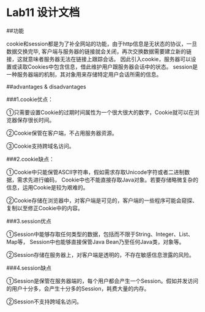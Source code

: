 # Lab11  设计文档

##功能

cookie和session都是为了补全网站的功能，由于http信息是无状态的协议，一旦数据交换完毕,
客户端与服务器的链接就会关闭，再次交换数据需要建立新的链接，这就意味者服务器无法在链接上跟踪会话。
因此引入cookie，服务器可以设置或读取Cookies中包含信息，借此维护用户跟服务器会话中的状态。
session是一种服务器端的机制，其对象用来存储特定用户会话所需的信息。

##advantages & disadvantages

###1.cookie优点：

①只需要设置Cookie的过期时间属性为一个很大很大的数字，Cookie就可以在浏览器保存很长时间。

②Cookie保管在客户端，不占用服务器资源。

③Cookie支持跨域名访问。

###2.cookie缺点：

①Cookie中只能保管ASCII字符串，假如需求存取Unicode字符或者二进制数据，需求先进行编码，
Cookie中也不能直接存取Java对象。若要存储略微复杂的信息，运用Cookie是较为艰难的。

②Cookie存储在浏览器中，对客户端是可见的，客户端的一些程序可能会窥探、复制以至修正Cookie中的内容。 

###3.session优点

①Session中能够存取任何类型的数据，包括而不限于String、Integer、List、Map等，
Session中也能够直接保管Java Bean乃至任何Java类，对象等。

②Session存储在服务器上，对客户端是透明的，不存在敏感信息泄露的风险。

###4.session缺点

①Session是保管在服务器端的，每个用户都会产生一个Session。假如并发访问的用户十分多，会产生十分多的Session，耗费大量的内存。

②Session不支持跨域名访问。

   








